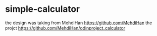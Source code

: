# simple-calculator
the design was taking from MehdiHan 
https://github.com/MehdiHan
the projct
https://github.com/MehdiHan/odinproject_calculator
